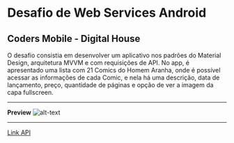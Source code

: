 # Desafio de Web Services Android #

## Coders Mobile - Digital House ##

O desafio consistia em desenvolver um aplicativo nos padrões do Material Design, arquitetura MVVM e com requisições de API.
No app, é apresentado uma lista com 21 Comics do Homem Aranha, onde é possível acessar as informações de cada Comic, e nela
há uma descrição, data de lançamento, preço, quantidade de páginas e opção de ver a imagem da capa fullscreen.

------------ 

**Preview**
![alt-text](https://github.com/angelcomp/Desafio-Integrador-3/blob/main/gif/spider.gif)

------------ 

[Link API](https://developer.marvel.com)

